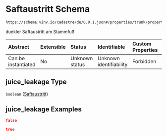 # Saftaustritt Schema

```txt
https://schema.vinv.io/cadastre/de/0.0.1.json#/properties/trunk/properties/juice_leakage
```

dunkler Saftaustritt am Stammfuß

| Abstract            | Extensible | Status         | Identifiable            | Custom Properties | Additional Properties | Access Restrictions | Defined In                                                                                                                 |
| :------------------ | :--------- | :------------- | :---------------------- | :---------------- | :-------------------- | :------------------ | :------------------------------------------------------------------------------------------------------------------------- |
| Can be instantiated | No         | Unknown status | Unknown identifiability | Forbidden         | Allowed               | none                | [dereferenced.doc.json\*](../../../../../../vinv-schemas/vinv-tree/out/0.0.1/dereferenced.doc.json "open original schema") |

## juice\_leakage Type

`boolean` ([Saftaustritt](dereferenced-properties-stammfuß-und-stamm--properties-saftaustritt.md))

## juice\_leakage Examples

```json
false
```

```json
true
```
